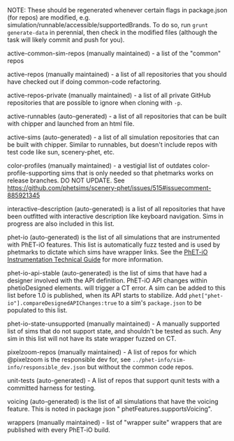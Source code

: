 NOTE: These should be regenerated whenever certain flags in package.json (for repos) are modified, e.g.
simulation/runnable/accessible/supportedBrands. To do so, run `grunt generate-data` in perennial, then check in the
modified files (although the task will likely commit and push for you).

active-common-sim-repos (manually maintained) - a list of the "common" repos

active-repos (manually maintained) - a list of all repositories that you should have checked out if doing common-code refactoring.

active-repos-private (manually maintained) - a list of all private GitHub repositories that are possible to ignore when cloning with `-p`.

active-runnables (auto-generated) - a list of all repositories that can be built with chipper and launched from an html
file.

active-sims (auto-generated) - a list of all simulation repositories that can be built with chipper. Similar to
runnables, but doesn't include repos with test code like sun, scenery-phet, etc.

color-profiles (manually maintained) - a vestigial list of outdates color-profile-supporting sims that is only needed so that
phetmarks works on release branches. DO NOT UPDATE. See https://github.com/phetsims/scenery-phet/issues/515#issuecomment-885921345

interactive-description (auto-generated) is a list of all repositories that have been outfitted with interactive
description like keyboard navigation. Sims in progress are also included in this list.

phet-io (auto-generated) is the list of all simulations that are instrumented with PhET-iO features. This list is
automatically fuzz tested and is used by phetmarks to dictate which sims have wrapper links. See the
[PhET-iO Instrumentation Technical Guide](https://github.com/phetsims/phet-io/blob/main/doc/phet-io-instrumentation-technical-guide.md)
for more information.

phet-io-api-stable (auto-generated) is the list of sims that have had a designer involved with the API definition.
PhET-iO API changes within phetioDesigned elements. will trigger a CT error. A sim can be added to this list before 1.0
is published, when its API starts to stabilize. Add `phet["phet-io"].compareDesignedAPIChanges:true` to a
sim's `package.json` to be populated to this list.

phet-io-state-unsupported (manually maintained) - A manually supported list of sims that do not support state, and
shouldn't be tested as
such. Any sim in this list will not have its state wrapper fuzzed on CT.

pixelzoom-repos (manually maintained) - A list of repos for which @pixelzoom is the responsible dev for, see `../phet-info/sim-info/responsible_dev.json` but without the common code repos.

unit-tests (auto-generated) - A list of repos that support qunit tests with a committed harness for testing.

voicing (auto-generated) is the list of all simulations that have the voicing feature. This is noted in package json "
phetFeatures.supportsVoicing".

wrappers (manually maintained) - list of "wrapper suite" wrappers that are published with every PhET-iO build.